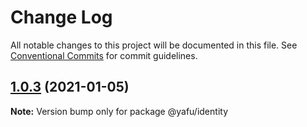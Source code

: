 # Change Log

All notable changes to this project will be documented in this file.
See [Conventional Commits](https://conventionalcommits.org) for commit guidelines.

## [1.0.3](https://github.com/TheLudd/yafu-mono/compare/@yafu/identity@1.0.2...@yafu/identity@1.0.3) (2021-01-05)

**Note:** Version bump only for package @yafu/identity
